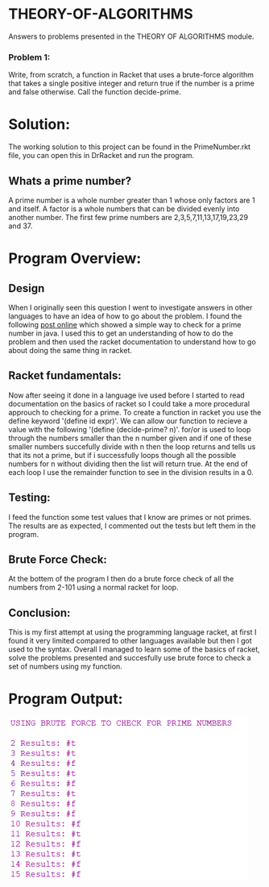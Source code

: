 # THEORY-OF-ALGORITHMS
Answers to problems presented in the THEORY OF ALGORITHMS module.

### Problem 1:
Write, from scratch, a function in Racket that uses a brute-force algorithm that takes
a single positive integer and return true if the number is a prime and false otherwise.
Call the function decide-prime.

# Solution:
The working solution to this project can be found in the PrimeNumber.rkt file, you can open this in DrRacket and run the program.

## Whats a prime number?
A prime number is a whole number greater than 1 whose only factors are 1 and itself. A factor is a whole numbers that can be divided evenly into another number. The first few prime numbers are 2,3,5,7,11,13,17,19,23,29 and 37.

# Program Overview:

## Design
When I originally seen this question I went to investigate answers in other languages to have an idea of how to go about the problem. I found the following [post online](https://www.mkyong.com/java/how-to-determine-a-prime-number-in-java/) which showed a simple way to check for a prime number in java. I used this to get an understanding of how to do the problem and then used the racket documentation to understand how to go about doing the same thing in racket.

## Racket fundamentals:
Now after seeing it done in a language ive used before I started to read documentation on the basics of racket so I could take a more procedural approuch to checking for a prime. To create a function in racket you use the define keyword '(define id expr)'. We can allow our function to recieve a value with the following '(define (decide-prime? n)'. for/or is used to loop through the numbers smaller than the n number given and if one of these smaller numbers succefully divide with n then the loop returns and tells us that its not a prime, but if i successfully loops though all the possible numbers for n without dividing then the list will return true. At the end of each loop I use the remainder function to see in the division results in a 0.

## Testing:
I feed the function some test values that I know are primes or not primes. The results are as expected, I commented out the tests but left them in the program.

## Brute Force Check:
At the bottem of the program I then do a brute force check of all the numbers from 2-101 using a normal racket for loop.

## Conclusion:
This is my first attempt at using the programming language racket, at first I found it very limited compared to other languages available but then I got used to the syntax. Overall I managed to learn some of the basics of racket, solve the problems presented and succesfully use brute force to check a set of numbers using my function.

# Program Output:
![results](prob1.png "output")
